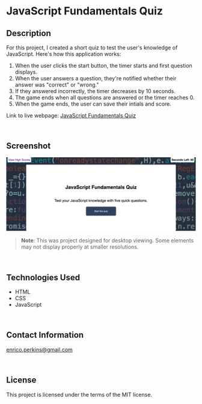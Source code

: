 # JavaScript Fundamentals Quiz

## Description

For this project, I created a short quiz to test the user's knowledge of JavaScript. Here's how this application works:
1. When the user clicks the start button, the timer starts and first question displays.
2. When the user answers a question, they're notified whether their answer was "correct" or "wrong."
3. If they answered incorrectly, the timer decreases by 10 seconds.
4. The game ends when all questions are answered or the timer reaches 0.
5. When the game ends, the user can save their intials and score.

Link to live webpage: [JavaScript Fundamentals Quiz](https://evperkinsjr.github.io/js-fundamentals-quiz/)

<p>&nbsp</p>

## Screenshot
![Quiz Screenshot](./assets/images/js-fundamentals-quiz-screenshot.png)

> **Note**: This was project designed for desktop viewing. Some elements may not display properly at smaller resolutions.

<p>&nbsp</p>

## Technologies Used

- HTML
- CSS
- JavaScript

<p>&nbsp</p>

## Contact Information
<enrico.perkins@gmail.com>

<p>&nbsp</p>

## License
This project is licensed under the terms of the MIT license.